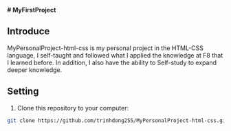 **# MyFirstProject**

## Introduce

MyPersonalProject-html-css is my personal project in the HTML-CSS language, I self-taught and followed what I applied the knowledge at F8 that I learned before. In addition, I also have the ability to Self-study to expand deeper knowledge.

## Setting

1. Clone this repository to your computer:
 ```bash
 git clone https://github.com/trinhdong255/MyPersonalProject-html-css.git
